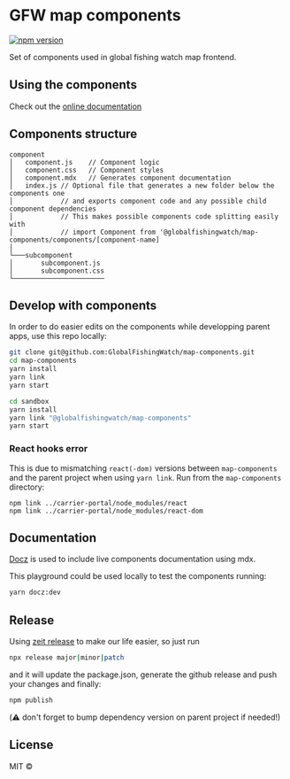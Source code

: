 # GFW map components

[![npm version](https://badge.fury.io/js/%40globalfishingwatch%2Fmap-components.svg)](https://badge.fury.io/js/%40globalfishingwatch%2Fmap-components)

Set of components used in global fishing watch map frontend.

## Using the components

Check out the [online documentation](http://globalfishingwatch.io/map-components/)

## Components structure
```
component
│   component.js    // Component logic
│   component.css   // Component styles
│   component.mdx   // Generates component documentation
│   index.js // Optional file that generates a new folder below the components one
│            // and exports component code and any possible child component dependencies
│            // This makes possible components code splitting easily with
│            // import Component from '@globalfishingwatch/map-components/components/[component-name]
│
└───subcomponent
│       subcomponent.js
│       subcomponent.css
└───────────────────────
```

## Develop with components

In order to do easier edits on the components while developping parent apps, use this repo locally:

```bash
git clone git@github.com:GlobalFishingWatch/map-components.git
cd map-components
yarn install
yarn link
yarn start
```

```bash
cd sandbox
yarn install
yarn link "@globalfishingwatch/map-components"
yarn start
```

### React hooks error

This is due to mismatching `react(-dom)` versions between `map-components` and the parent project when using `yarn link`. Run from the `map-components` directory:

```
npm link ../carrier-portal/node_modules/react
npm link ../carrier-portal/node_modules/react-dom
```

## Documentation

[Docz](https://www.docz.site/) is used to include live components documentation using mdx.

This playground could be used locally to test the components running:

```bash
yarn docz:dev
```

## Release

Using [zeit release](https://github.com/zeit/release) to make our life easier, so just run

```bash
npx release major|minor|patch
```

and it will update the package.json, generate the github release and push your changes and finally:

```bash
npm publish
```

(⚠️ don't forget to bump dependency version on parent project if needed!) 

## License

MIT ©
